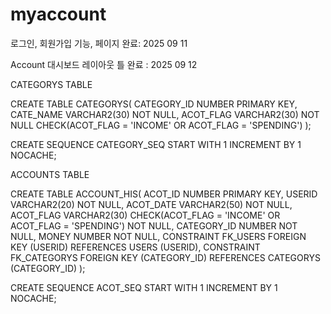 # myaccount

로그인, 회원가입 기능, 페이지 완료: 2025 09 11

Account 대시보드 레이아웃 틀 완료 : 2025 09 12

CATEGORYS TABLE

CREATE TABLE CATEGORYS(
CATEGORY_ID NUMBER PRIMARY KEY,
CATE_NAME VARCHAR2(30) NOT NULL,
ACOT_FLAG VARCHAR2(30) NOT NULL CHECK(ACOT_FLAG = 'INCOME' OR ACOT_FLAG = 'SPENDING')
);

CREATE SEQUENCE CATEGORY_SEQ
START WITH 1
INCREMENT BY 1
NOCACHE;

ACCOUNTS TABLE

CREATE TABLE ACCOUNT_HIS(
ACOT_ID NUMBER PRIMARY KEY,
USERID VARCHAR2(20) NOT NULL,
ACOT_DATE VARCHAR2(50) NOT NULL,
ACOT_FLAG VARCHAR2(30) CHECK(ACOT_FLAG = 'INCOME' OR ACOT_FLAG = 'SPENDING') NOT NULL,
CATEGORY_ID NUMBER NOT NULL,
MONEY NUMBER NOT NULL,
CONSTRAINT
FK_USERS FOREIGN KEY (USERID)
REFERENCES USERS (USERID),
CONSTRAINT
FK_CATEGORYS FOREIGN KEY (CATEGORY_ID)
REFERENCES CATEGORYS (CATEGORY_ID)
);

CREATE SEQUENCE ACOT_SEQ
START WITH 1
INCREMENT BY 1
NOCACHE;